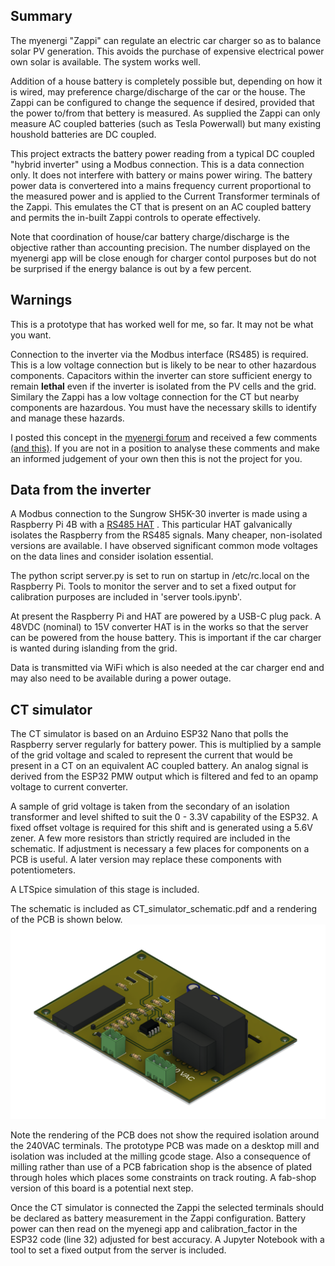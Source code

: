 ## Summary
The myenergi "Zappi" can regulate an electric car charger so as to balance solar PV generation.  This avoids the purchase of expensive electrical power own solar is available.  The system works well.  

Addition of a house battery is completely possible but, depending on how it is wired, may preference charge/discharge of the car or the house. The Zappi can be configured to change the sequence if desired, provided that the power to/from that bettery is measured.   As supplied the Zappi can only measure AC coupled batteries (such as Tesla Powerwall) but many existing houshold batteries are DC coupled.

This project extracts the battery power reading from a typical DC coupled "hybrid inverter" using a Modbus connection.  This is a data connection only.  It does not interfere with battery or mains power wiring.   The battery power data is convertered into a mains frequency current proportional to the measured power and is applied to the Current Transformer terminals of the Zappi.  This emulates the CT that is present on an AC coupled battery and permits the in-built Zappi controls to operate effectively.

Note that coordination of house/car battery charge/discharge is the objective rather than accounting precision.  The number displayed on the myenergi app will be close enough for charger contol purposes but do not be surprised if the energy balance is out by a few percent.

## Warnings
This is a prototype that has worked well for me, so far.   It may not be what you want.

Connection to the inverter via the Modbus interface (RS485) is required.  This is a low voltage connection but is likely to be near to other hazardous components.  Capacitors within the inverter can store sufficient energy to remain **lethal** even if the inverter is isolated from the PV cells and the grid.  Similary the Zappi has a low voltage connection for the CT but nearby components are hazardous.   You must have the necessary skills to identify and manage these hazards. 

I posted this concept in the [myenergi forum](https://myenergi.info/viewtopic.php?p=132908#p132908)   and received a few comments [(and this)](https://myenergi.info/viewtopic.php?p=133013#p133013).  If you are not in a position to analyse these comments and make an informed judgement of your own then this is not the project for you.

## Data from the inverter
A Modbus connection to the Sungrow SH5K-30 inverter is made using a Raspberry Pi 4B with a [RS485 HAT](https://www.waveshare.com/rs485-can-hat-b.htm) .  This particular HAT galvanically isolates the Raspberry from the RS485 signals.  Many cheaper, non-isolated versions are available.  I have observed significant common mode voltages on the data lines and consider isolation essential.  

The python script server.py is set to run on startup in /etc/rc.local on the Raspberry Pi.  Tools to monitor the server and to set a fixed output for calibration purposes are included in 'server tools.ipynb'.

At present the Raspberry Pi and HAT are powered by a USB-C plug pack.  A 48VDC (nominal) to 15V converter HAT is in the works so that the server can be powered from the house battery.  This is important if the car charger is wanted during islanding from the grid.

Data is transmitted via WiFi which is also needed at the car charger end and may also need to be available during a power outage.

## CT simulator
The CT simulator is based on an Arduino ESP32 Nano that polls the Raspberry server regularly for battery power.  This is multiplied by a sample of the grid voltage and scaled to represent the current that would be present in a CT on an equivalent AC coupled battery.  An analog signal is derived from the ESP32 PMW output which is filtered and fed to an opamp voltage to current converter.  

A sample of grid voltage is taken from the secondary of an isolation transformer and level shifted to suit the 0 - 3.3V capability of the ESP32.  A fixed offset voltage is required for this shift and is generated using a 5.6V zener.  A few more resistors than strictly required are included in the schematic.  If adjustment is necessary a few places for components on a PCB is useful.  A later version may replace these components with potentiometers.

A LTSpice simulation of this stage is included.

The schematic is included as CT_simulator_schematic.pdf and a rendering of the PCB is shown below.
![PCB](CT_simulator_PCB.png) 

Note the rendering of the PCB does not show the required isolation around the 240VAC terminals.  The prototype PCB was made on a desktop mill and isolation was included at the milling gcode stage.   Also a consequence of milling rather than use of a PCB fabrication shop is the absence of plated through holes which places some constraints on track routing.  A fab-shop version of this board is a potential next step.

Once the CT simulator is connected the Zappi the selected terminals should be declared as battery measurement in the Zappi configuration.  Battery power can then read on the myenegi app and calibration_factor in the ESP32 code (line 32) adjusted for best accuracy.  A Jupyter Notebook with a tool to set a fixed output from the server is included.


